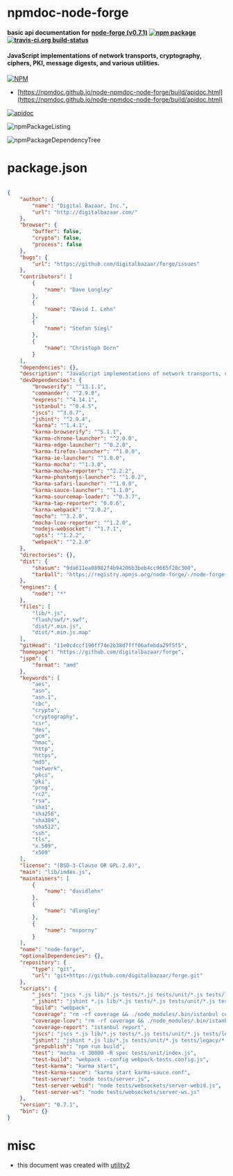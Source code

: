 # npmdoc-node-forge

#### basic api documentation for  [node-forge (v0.7.1)](https://github.com/digitalbazaar/forge)  [![npm package](https://img.shields.io/npm/v/npmdoc-node-forge.svg?style=flat-square)](https://www.npmjs.org/package/npmdoc-node-forge) [![travis-ci.org build-status](https://api.travis-ci.org/npmdoc/node-npmdoc-node-forge.svg)](https://travis-ci.org/npmdoc/node-npmdoc-node-forge)

#### JavaScript implementations of network transports, cryptography, ciphers, PKI, message digests, and various utilities.

[![NPM](https://nodei.co/npm/node-forge.png?downloads=true&downloadRank=true&stars=true)](https://www.npmjs.com/package/node-forge)

- [https://npmdoc.github.io/node-npmdoc-node-forge/build/apidoc.html](https://npmdoc.github.io/node-npmdoc-node-forge/build/apidoc.html)

[![apidoc](https://npmdoc.github.io/node-npmdoc-node-forge/build/screenCapture.buildCi.browser.%252Ftmp%252Fbuild%252Fapidoc.html.png)](https://npmdoc.github.io/node-npmdoc-node-forge/build/apidoc.html)

![npmPackageListing](https://npmdoc.github.io/node-npmdoc-node-forge/build/screenCapture.npmPackageListing.svg)

![npmPackageDependencyTree](https://npmdoc.github.io/node-npmdoc-node-forge/build/screenCapture.npmPackageDependencyTree.svg)



# package.json

```json

{
    "author": {
        "name": "Digital Bazaar, Inc.",
        "url": "http://digitalbazaar.com/"
    },
    "browser": {
        "buffer": false,
        "crypto": false,
        "process": false
    },
    "bugs": {
        "url": "https://github.com/digitalbazaar/forge/issues"
    },
    "contributors": [
        {
            "name": "Dave Longley"
        },
        {
            "name": "David I. Lehn"
        },
        {
            "name": "Stefan Siegl"
        },
        {
            "name": "Christoph Dorn"
        }
    ],
    "dependencies": {},
    "description": "JavaScript implementations of network transports, cryptography, ciphers, PKI, message digests, and various utilities.",
    "devDependencies": {
        "browserify": "^13.1.1",
        "commander": "^2.9.0",
        "express": "^4.14.1",
        "istanbul": "^0.4.5",
        "jscs": "^3.0.7",
        "jshint": "^2.9.4",
        "karma": "^1.4.1",
        "karma-browserify": "^5.1.1",
        "karma-chrome-launcher": "^2.0.0",
        "karma-edge-launcher": "^0.2.0",
        "karma-firefox-launcher": "^1.0.0",
        "karma-ie-launcher": "^1.0.0",
        "karma-mocha": "^1.3.0",
        "karma-mocha-reporter": "^2.2.2",
        "karma-phantomjs-launcher": "^1.0.2",
        "karma-safari-launcher": "^1.0.0",
        "karma-sauce-launcher": "^1.1.0",
        "karma-sourcemap-loader": "^0.3.7",
        "karma-tap-reporter": "0.0.6",
        "karma-webpack": "^2.0.2",
        "mocha": "^3.2.0",
        "mocha-lcov-reporter": "^1.2.0",
        "nodejs-websocket": "^1.7.1",
        "opts": "^1.2.2",
        "webpack": "^2.2.0"
    },
    "directories": {},
    "dist": {
        "shasum": "9da611ea08982f4b94206b3beb4cc9665f20c300",
        "tarball": "https://registry.npmjs.org/node-forge/-/node-forge-0.7.1.tgz"
    },
    "engines": {
        "node": "*"
    },
    "files": [
        "lib/*.js",
        "flash/swf/*.swf",
        "dist/*.min.js",
        "dist/*.min.js.map"
    ],
    "gitHead": "11e0cdccf190ff74e2b38d7fff06afebda29f5f5",
    "homepage": "https://github.com/digitalbazaar/forge",
    "jspm": {
        "format": "amd"
    },
    "keywords": [
        "aes",
        "asn",
        "asn.1",
        "cbc",
        "crypto",
        "cryptography",
        "csr",
        "des",
        "gcm",
        "hmac",
        "http",
        "https",
        "md5",
        "network",
        "pkcs",
        "pki",
        "prng",
        "rc2",
        "rsa",
        "sha1",
        "sha256",
        "sha384",
        "sha512",
        "ssh",
        "tls",
        "x.509",
        "x509"
    ],
    "license": "(BSD-3-Clause OR GPL-2.0)",
    "main": "lib/index.js",
    "maintainers": [
        {
            "name": "davidlehn"
        },
        {
            "name": "dlongley"
        },
        {
            "name": "msporny"
        }
    ],
    "name": "node-forge",
    "optionalDependencies": {},
    "repository": {
        "type": "git",
        "url": "git+https://github.com/digitalbazaar/forge.git"
    },
    "scripts": {
        "_jscs": "jscs *.js lib/*.js tests/*.js tests/unit/*.js tests/legacy/*.js tests/issues/*.js tests/websockets/*.js",
        "_jshint": "jshint *.js lib/*.js tests/*.js tests/unit/*.js tests/legacy/*.js tests/issues/*.js tests/websockets/*.js",
        "build": "webpack",
        "coverage": "rm -rf coverage && ./node_modules/.bin/istanbul cover ./node_modules/.bin/_mocha -- -u exports -t 30000 -R spec tests/unit/index.js",
        "coverage-lcov": "rm -rf coverage && ./node_modules/.bin/istanbul cover ./node_modules/.bin/_mocha --report lcovonly -- -u exports -t 30000 -R spec tests/unit/index.js",
        "coverage-report": "istanbul report",
        "jscs": "jscs *.js lib/*.js tests/*.js tests/unit/*.js tests/legacy/*.js tests/issues/*.js tests/websockets/*.js",
        "jshint": "jshint *.js lib/*.js tests/unit/*.js tests/legacy/*.js tests/issues/*.js tests/websockets/*.js",
        "prepublish": "npm run build",
        "test": "mocha -t 30000 -R spec tests/unit/index.js",
        "test-build": "webpack --config webpack-tests.config.js",
        "test-karma": "karma start",
        "test-karma-sauce": "karma start karma-sauce.conf",
        "test-server": "node tests/server.js",
        "test-server-webid": "node tests/websockets/server-webid.js",
        "test-server-ws": "node tests/websockets/server-ws.js"
    },
    "version": "0.7.1",
    "bin": {}
}
```



# misc
- this document was created with [utility2](https://github.com/kaizhu256/node-utility2)

